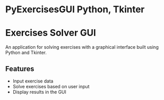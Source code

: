 # PyExercisesGUI Python, Tkinter

# Exercises Solver GUI 
An application for solving exercises with a graphical interface built using Python and Tkinter.

## Features
- Input exercise data
- Solve exercises based on user input
- Display results in the GUI
